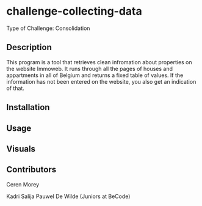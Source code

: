 # challenge-collecting-data
Type of Challenge: Consolidation

<h2>Description</h2>
This program is a tool that retrieves clean infromation about properties on the website Immoweb.
It runs through all the pages of houses and appartments in all of Belgium and returns a fixed 
table of values. If the information has not been entered on the website, you also get an indication
of that.

<h2>Installation</h2>


<h2>Usage</h2>


<h2>Visuals</h2>


<h2>Contributors</h2>

Ceren Morey

Kadri Salija
Pauwel De Wilde
(Juniors at BeCode)
